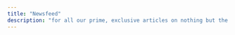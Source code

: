 ```yaml
---
title: "Newsfeed"
description: "for all our prime, exclusive articles on nothing but the most meaningful topics."
---
```

<script setup>
import Newsfeed from './Newsfeed.vue'
</script>
<Newsfeed/>